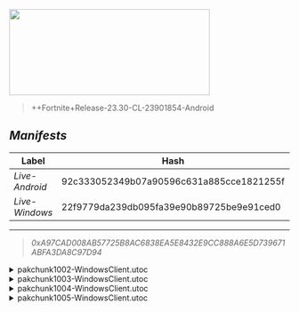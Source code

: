 <div style="pointer-events: none">
  <img style="pointer-events: none" src="https://raw.githubusercontent.com/Tectors/Archive/master/source/dependents/gen.26.00.svg" width="360" height="155">
<div>

 >  
  
  > ++Fortnite+Release-23.30-CL-23901854-Android

## *Manifests*
| Label | Hash | Route |
| - | - | - |
| *Live-Android* | 92c333052349b07a90596c631a885cce1821255f | [EfrDpeHB26YDIKtwd0muZZ6TT74oeg](https://github.com/Tectors/Archive/blob/master/manifests/EfrDpeHB26YDIKtwd0muZZ6TT74oeg.manifest) |
| *Live-Windows* | 22f9779da239db095fa39e90b89725be9e91ced0 | [GFp_xYd0U-HIJv1ZwECaLu9sK-XoXw](https://github.com/Tectors/Archive/blob/master/manifests/GFp_xYd0U-HIJv1ZwECaLu9sK-XoXw.manifest) |

---

> *0xA97CAD008AB57725B8AC6838EA5E8432E9CC888A6E5D739671ABFA3DA8C97D94*

<details>
  <summary>pakchunk1002-WindowsClient.utoc</summary>

 > 
    0xDDB78DDD7971B5CA666936B53BAEBAF5498067B1C7B3C5053B35104803925AFE

  <img src="https://raw.githubusercontent.com/Tectors/Archive/master/source/dependents/referred/EID_SunMelt.svg" width="100"> 
</details>

<details>
  <summary>pakchunk1003-WindowsClient.utoc</summary>

 > 
    0x0E984AEE16EB6E7BD01821A184D7C2A5EF9B0CF979AB5C350EC683E0EBC980E7

  <img src="https://raw.githubusercontent.com/Tectors/Archive/master/source/dependents/referred/EID_Deceiver.svg" width="100"> 
</details>

<details>
  <summary>pakchunk1004-WindowsClient.utoc</summary>

 > 
    0x5F149D17C16F53A4CF98C8366452DCC4F5C5CA89B7B3921C0E9485CFCADC75F4

  <img src="https://raw.githubusercontent.com/Tectors/Archive/master/source/dependents/referred/EID_Devotion.svg" width="100"> 
</details>

<details>
  <summary>pakchunk1005-WindowsClient.utoc</summary>

 > 
    0xBCBB86008233DD9B732E1255D10AA46B756E85267B9C1FD4451302A1244AADB3

  <img src="https://raw.githubusercontent.com/Tectors/Archive/master/source/dependents/referred/Pickaxe_SuperNovaTaro.svg" width="100"> <img src="https://raw.githubusercontent.com/Tectors/Archive/master/source/dependents/referred/MusicPack_188_SuperNovaTaro.svg" width="100"> <img src="https://raw.githubusercontent.com/Tectors/Archive/master/source/dependents/referred/LoadingScreen_SeptCrew.svg" width="100"> <img src="https://raw.githubusercontent.com/Tectors/Archive/master/source/dependents/referred/Character_SuperNovaTaro.svg" width="100"> <img src="https://raw.githubusercontent.com/Tectors/Archive/master/source/dependents/referred/Backpack_SuperNovaTaro.svg" width="100"> 
</details>

